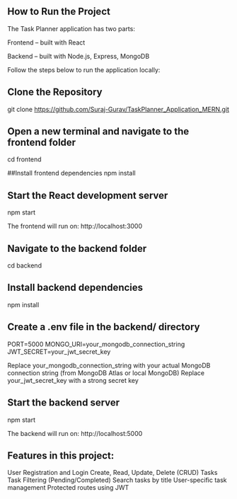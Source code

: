 
## How to Run the Project
The Task Planner application has two parts:

Frontend – built with React

Backend – built with Node.js, Express, MongoDB

Follow the steps below to run the application locally:

<!-- Frontend project instruction start -->
##  Clone the Repository 
git clone https://github.com/Suraj-Gurav/TaskPlanner_Application_MERN.git


## Open a new terminal and navigate to the frontend folder
cd frontend

##Install frontend dependencies
npm install

## Start the React development server
npm start

The frontend will run on: http://localhost:3000

<!-- Backend project instruction start -->
## Navigate to the backend folder
cd backend

## Install backend dependencies
npm install

## Create a .env file in the backend/ directory
PORT=5000
MONGO_URI=your_mongodb_connection_string
JWT_SECRET=your_jwt_secret_key

Replace your_mongodb_connection_string with your actual MongoDB connection string (from MongoDB Atlas or local MongoDB)
Replace your_jwt_secret_key with a strong secret key

## Start the backend server
npm start

The backend will run on: http://localhost:5000



## Features in this project:
User Registration and Login
Create, Read, Update, Delete (CRUD) Tasks
Task Filtering (Pending/Completed)
Search tasks by title
User-specific task management
Protected routes using JWT
